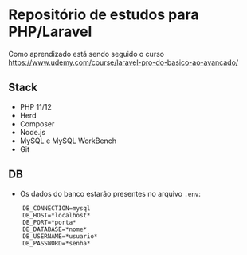 # Repositório de estudos para PHP/Laravel

Como aprendizado está sendo seguido o curso https://www.udemy.com/course/laravel-pro-do-basico-ao-avancado/

## Stack

  - PHP 11/12
  - Herd
  - Composer
  - Node.js
  - MySQL e MySQL WorkBench
  - Git

## DB

- Os dados do banco estarão presentes no arquivo `.env`:
```
    DB_CONNECTION=mysql
    DB_HOST=*localhost*
    DB_PORT=*porta*
    DB_DATABASE=*nome*
    DB_USERNAME=*usuario*
    DB_PASSWORD=*senha*
```
